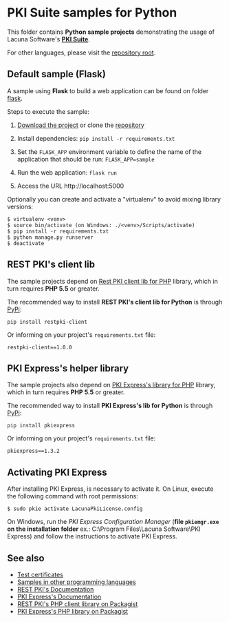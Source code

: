 # PKI Suite samples for Python

This folder contains **Python sample projects** demonstrating the usage of Lacuna Software's
**[PKI Suite](https://www.lacunasoftware.com/pki-suite)**.

For other languages, please visit the [repository root](https://github.com/LacunaSoftware/PkiSuiteSamples).

Default sample (Flask)
----------------------

A sample using **Flask** to build a web application can be found on folder [flask](flask/).

Steps to execute the sample:

1. [Download the project](https://github.com/LacunaSoftware/PkiSuiteSamples/archive/master.zip) or 
   clone the [repository](https://github.com/LacunaSoftware/PkiSuiteSamples.git)
   
1. Install dependencies: `pip install -r requirements.txt`

1. Set the `FLASK_APP` environment variable to define the name of the application that should be run: `FLASK_APP=sample`

1. Run the web application: `flask run`

1. Access the URL http://localhost:5000

Optionally you can create and activate a "virtualenv" to avoid mixing library versions:

	$ virtualenv <venv>
	$ source bin/activate (on Windows: ./<venv>/Scripts/activate)
	$ pip install -r requirements.txt
	$ python manage.py runserver
	$ deactivate

REST PKI's client lib
---------------------

The sample projects depend on [Rest PKI client lib for PHP](https://github.com/LacunaSoftware/RestPkiPhpClient) library, which in
turn requires **PHP 5.5** or greater.

The recommended way to install **REST PKI's client lib for Python** is through [PyPi](https://pypi.org):

	pip install restpki-client

Or informing on your project's `requirements.txt` file:

	restpki-client==1.0.0

PKI Express's helper library
----------------------------

The sample projects also depend on [PKI Express's library for PHP](https://github.com/LacunaSoftware/RestPkiPhpClient) library, which in
turn requires **PHP 5.5** or greater.

The recommended way to install **PKI Express's lib for Python** is through [PyPi](https://pypi.org):

	pip install pkiexpress

Or informing on your project's `requirements.txt` file:

	pkiexpress==1.3.2

Activating PKI Express
----------------------

After installing PKI Express, is necessary to activate it. On Linux, execute the following
command with root permissions:

	$ sudo pkie activate LacunaPkiLicense.config
	
On Windows, run the _PKI Express Configuration Manager_ (**file `pkiemgr.exe` on the installation folder** 
ex.: C:\Program Files\Lacuna Software\PKI Express) and follow the instructions to activate PKI Express.

See also
--------

* [Test certificates](https://docs.lacunasoftware.com/articles/pki-guide/test-certs)
* [Samples in other programming languages](https://github.com/LacunaSoftware/PkiSuiteSamples)
* [REST PKI's Documentation](http://docs.lacunasoftware.com/en-us/articles/rest-pki/python/index.html)
* [PKI Express's Documentation](http://docs.lacunasoftware.com/en-us/articles/pki-express/python/index.html)
* [REST PKI's PHP client library on Packagist](https://pypi.org/project/restpki-client)
* [PKI Express's PHP library on Packagist](https://pypi.org/project/pkiexpress)